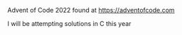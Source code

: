 Advent of Code 2022 found at https://adventofcode.com

I will be attempting solutions in C this year
